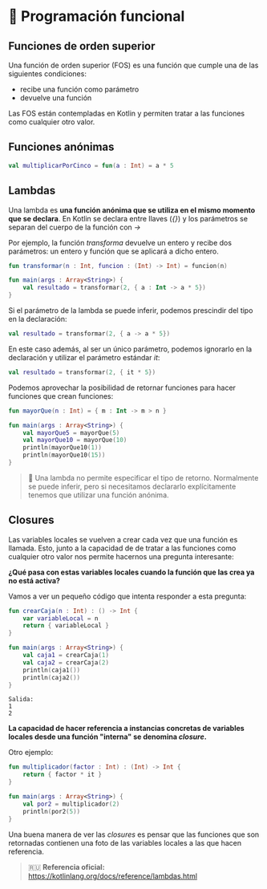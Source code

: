 # :electric_plug: Programación funcional

## Funciones de orden superior

Una función de orden superior (FOS) es una función que cumple una de las siguientes condiciones:

* recibe una función como parámetro
* devuelve una función

Las FOS están contempladas en Kotlin y permiten tratar a las funciones como cualquier otro valor.

## Funciones anónimas

```kotlin
val multiplicarPorCinco = fun(a : Int) = a * 5
```

## Lambdas

Una lambda es **una función anónima que se utiliza en el mismo momento que se declara**. En Kotlin se declara entre llaves (_{}_) y los parámetros se separan del cuerpo de la función con _->_

Por ejemplo, la función _transforma_ devuelve un entero y recibe dos parámetros: un entero y función que se aplicará a dicho entero.

```kotlin
fun transformar(n : Int, funcion : (Int) -> Int) = funcion(n)

fun main(args : Array<String>) {
    val resultado = transformar(2, { a : Int -> a * 5})
}
```

Si el parámetro de la lambda se puede inferir, podemos prescindir del tipo en la declaración:

```kotlin
val resultado = transformar(2, { a -> a * 5})
```

En este caso además, al ser un único parámetro, podemos ignorarlo en la declaración y utilizar el parámetro estándar _it_:

```kotlin
val resultado = transformar(2, { it * 5})
```

Podemos aprovechar la posibilidad de retornar funciones para hacer funciones que crean funciones:

```kotlin
fun mayorQue(n : Int) = { m : Int -> m > n }

fun main(args : Array<String>) {
    val mayorQue5 = mayorQue(5)
    val mayorQue10 = mayorQue(10)
    println(mayorQue10(1))
    println(mayorQue10(15))
}
```

>:rotating_light: Una lambda no permite especificar el tipo de retorno. Normalmente se puede inferir, pero si necesitamos declararlo explícitamente tenemos que utilizar una función anónima.

## Closures

Las variables locales se vuelven a crear cada vez que una función es llamada. Esto, junto a la capacidad de de tratar a las funciones como cualquier otro valor nos permite hacernos una pregunta interesante:

**¿Qué pasa con estas variables locales cuando la función que las crea ya no está activa?**

Vamos a ver un pequeño código que intenta responder a esta pregunta:

```kotlin
fun crearCaja(n : Int) : () -> Int {
    var variableLocal = n
    return { variableLocal }
}

fun main(args : Array<String>) {
    val caja1 = crearCaja(1)
    val caja2 = crearCaja(2)
    println(caja1())
    println(caja2())
}
```
```
Salida:
1
2
```

**La capacidad de hacer referencia a instancias concretas de variables locales desde una función "interna" se denomina _closure_.**

Otro ejemplo:

```kotlin
fun multiplicador(factor : Int) : (Int) -> Int {
    return { factor * it }
}

fun main(args : Array<String>) {
    val por2 = multiplicador(2)
    println(por2(5))
}
```

Una buena manera de ver las _closures_ es pensar que las funciones que son retornadas contienen una foto de las variables locales a las que hacen referencia.

>:ru: **Referencia oficial:** https://kotlinlang.org/docs/reference/lambdas.html